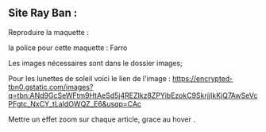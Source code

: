 ## Site Ray Ban :

Reproduire la maquette :

la police pour cette maquette : Farro

Les images nécessaires sont dans le dossier images;

Pour les lunettes de soleil voici le lien de l'image : https://encrypted-tbn0.gstatic.com/images?q=tbn:ANd9GcSeWFtm9HtAeSd5j4REZIkz8ZPYibEzokC9SkrjjIkKjQ7AwSeVcPFgtc_NxCY_tLaldOWQZ_E6&usqp=CAc

Mettre un effet zoom sur chaque article, grace au hover .
